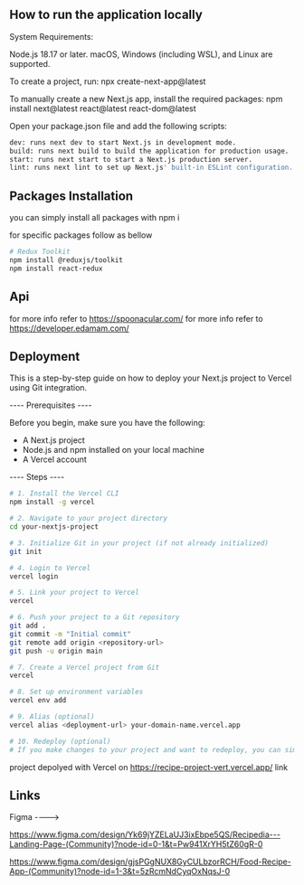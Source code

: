 ## How to run the application locally

System Requirements:

Node.js 18.17 or later.
macOS, Windows (including WSL), and Linux are supported.

To create a project, run:  npx create-next-app@latest


To manually create a new Next.js app, install the required packages:  npm install next@latest react@latest react-dom@latest

Open your package.json file and add the following scripts:

```bash
dev: runs next dev to start Next.js in development mode.
build: runs next build to build the application for production usage.
start: runs next start to start a Next.js production server.
lint: runs next lint to set up Next.js' built-in ESLint configuration.
```

## Packages Installation

you can simply install all packages with 
npm i

for specific packages follow as bellow

```bash
# Redux Toolkit
npm install @reduxjs/toolkit
npm install react-redux
```

## Api

for more info refer to  https://spoonacular.com/
for more info refer to  https://developer.edamam.com/


## Deployment

This is a step-by-step guide on how to deploy your Next.js project to Vercel using Git integration.

---- Prerequisites ----

Before you begin, make sure you have the following:

- A Next.js project
- Node.js and npm installed on your local machine
- A Vercel account

---- Steps ----

```bash
# 1. Install the Vercel CLI
npm install -g vercel

# 2. Navigate to your project directory
cd your-nextjs-project

# 3. Initialize Git in your project (if not already initialized)
git init

# 4. Login to Vercel
vercel login

# 5. Link your project to Vercel
vercel

# 6. Push your project to a Git repository
git add .
git commit -m "Initial commit"
git remote add origin <repository-url>
git push -u origin main

# 7. Create a Vercel project from Git
vercel

# 8. Set up environment variables
vercel env add

# 9. Alias (optional)
vercel alias <deployment-url> your-domain-name.vercel.app

# 10. Redeploy (optional)
# If you make changes to your project and want to redeploy, you can simply push your changes to your Git repository. Vercel will automatically redeploy your project.

```
project depolyed with Vercel on https://recipe-project-vert.vercel.app/ link


## Links

Figma ---->

https://www.figma.com/design/Yk69jYZELaUJ3ixEbpe5QS/Recipedia---Landing-Page-(Community)?node-id=0-1&t=Pw941XrYH5tZ60gR-0

https://www.figma.com/design/gjsPGgNUX8GyCULbzorRCH/Food-Recipe-App-(Community)?node-id=1-3&t=5zRcmNdCyqOxNqsJ-0
